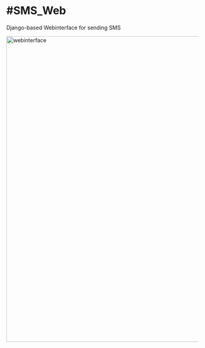 #SMS_Web
=======

Django-based Webinterface for sending SMS

<img src="http://gerneth.info/files/screenshot_01.png" width="800" height=auto alt="webinterface" title="default Webinterface of SMS_Web" style="float: right;" />
